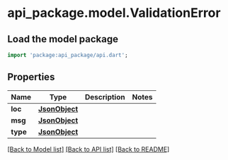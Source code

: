 # api_package.model.ValidationError

## Load the model package
```dart
import 'package:api_package/api.dart';
```

## Properties
Name | Type | Description | Notes
------------ | ------------- | ------------- | -------------
**loc** | [**JsonObject**](.md) |  | 
**msg** | [**JsonObject**](.md) |  | 
**type** | [**JsonObject**](.md) |  | 

[[Back to Model list]](../README.md#documentation-for-models) [[Back to API list]](../README.md#documentation-for-api-endpoints) [[Back to README]](../README.md)



